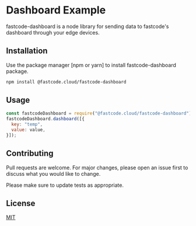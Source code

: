 # Dashboard Example

fastcode-dashboard is a node library for sending data to fastcode's dashboard through your edge devices.

## Installation

Use the package manager [npm or yarn] to install fastcode-dashboard package.

```bash
npm install @fastcode.cloud/fastcode-dashboard
```

## Usage

```javascript
const fastcodeDashboard = require("@fastcode.cloud/fastcode-dashboard");
fastcodeDashboard.dashboard([{
  key: "temp",
  value: value,
}]);
```

## Contributing
Pull requests are welcome. For major changes, please open an issue first to discuss what you would like to change.

Please make sure to update tests as appropriate.

## License
[MIT](https://choosealicense.com/licenses/mit/)
